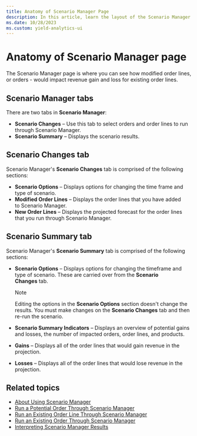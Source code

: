 ```yaml
---
title: Anatomy of Scenario Manager Page
description: In this article, learn the layout of the Scenario Manager page.
ms.date: 10/28/2023
ms.custom: yield-analytics-ui
---
```


# Anatomy of Scenario Manager page

The Scenario Manager page is where you can see how modified order lines, or orders - would impact revenue gain and loss for existing order lines.

## Scenario Manager tabs

There are two tabs in **Scenario Manager**:

- **Scenario Changes** – Use this tab to select orders and order lines to run through Scenario Manager.
- **Scenario Summary** – Displays the scenario results.

## Scenario Changes tab

Scenario Manager's **Scenario Changes** tab is comprised of the following sections:

- **Scenario Options** – Displays options for changing the time frame and type of scenario.
- **Modified Order Lines** – Displays the order lines that you have added to Scenario Manager.
- **New Order Lines** – Displays the projected forecast for the order lines that you run through Scenario Manager.

## Scenario Summary tab

Scenario Manager's **Scenario Summary** tab is comprised of the following sections:

- **Scenario Options** – Displays options for changing the timeframe and type of scenario. These are carried over from the **Scenario Changes** tab.

    > [!NOTE]
    > Editing the options in the **Scenario Options** section doesn't change the results. You must make changes on the **Scenario Changes** tab and then re-run the scenario.

- **Scenario Summary Indicators** – Displays an overview of potential gains and losses, the number of impacted orders, order lines, and products.
- **Gains** – Displays all of the order lines that would gain revenue in the projection.
- **Losses** – Displays all of the order lines that would lose revenue in the projection.

## Related topics

- [About Using Scenario Manager](about-using-scenario-manager.md)
- [Run a Potential Order Through Scenario Manager](run-a-potential-order-through-scenario-manager.md)
- [Run an Existing Order Line Through Scenario Manager](run-an-existing-order-line-through-scenario-manager.md)
- [Run an Existing Order Through Scenario Manager](run-an-existing-order-through-scenario-manager.md)
- [Interpreting Scenario Manager Results](interpreting-scenario-manager-results.md)
